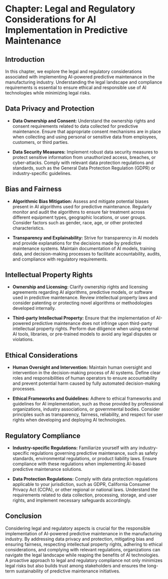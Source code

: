 Chapter: Legal and Regulatory Considerations for AI Implementation in Predictive Maintenance
============================================================================================

Introduction
------------

In this chapter, we explore the legal and regulatory considerations associated with implementing AI-powered predictive maintenance in the manufacturing industry. Understanding the legal landscape and compliance requirements is essential to ensure ethical and responsible use of AI technologies while minimizing legal risks.

Data Privacy and Protection
---------------------------

* **Data Ownership and Consent:** Understand the ownership rights and consent requirements related to data collected for predictive maintenance. Ensure that appropriate consent mechanisms are in place when collecting and using personal or sensitive data from employees, customers, or third parties.

* **Data Security Measures:** Implement robust data security measures to protect sensitive information from unauthorized access, breaches, or cyber-attacks. Comply with relevant data protection regulations and standards, such as the General Data Protection Regulation (GDPR) or industry-specific guidelines.

Bias and Fairness
-----------------

* **Algorithmic Bias Mitigation:** Assess and mitigate potential biases present in AI algorithms used for predictive maintenance. Regularly monitor and audit the algorithms to ensure fair treatment across different equipment types, geographic locations, or user groups. Consider factors such as gender, race, age, or other protected characteristics.

* **Transparency and Explainability:** Strive for transparency in AI models and provide explanations for the decisions made by predictive maintenance systems. Maintain documentation of AI models, training data, and decision-making processes to facilitate accountability, audits, and compliance with regulatory requirements.

Intellectual Property Rights
----------------------------

* **Ownership and Licensing:** Clarify ownership rights and licensing agreements regarding AI algorithms, predictive models, or software used in predictive maintenance. Review intellectual property laws and consider patenting or protecting novel algorithms or methodologies developed internally.

* **Third-party Intellectual Property:** Ensure that the implementation of AI-powered predictive maintenance does not infringe upon third-party intellectual property rights. Perform due diligence when using external AI tools, libraries, or pre-trained models to avoid any legal disputes or violations.

Ethical Considerations
----------------------

* **Human Oversight and Intervention:** Maintain human oversight and intervention in the decision-making process of AI systems. Define clear roles and responsibilities of human operators to ensure accountability and prevent potential harm caused by fully automated decision-making processes.

* **Ethical Frameworks and Guidelines:** Adhere to ethical frameworks and guidelines for AI implementation, such as those provided by professional organizations, industry associations, or governmental bodies. Consider principles such as transparency, fairness, reliability, and respect for user rights when developing and deploying AI technologies.

Regulatory Compliance
---------------------

* **Industry-specific Regulations:** Familiarize yourself with any industry-specific regulations governing predictive maintenance, such as safety standards, environmental regulations, or product liability laws. Ensure compliance with these regulations when implementing AI-based predictive maintenance solutions.

* **Data Protection Regulations:** Comply with data protection regulations applicable to your jurisdiction, such as GDPR, California Consumer Privacy Act (CCPA), or other regional or national laws. Understand the requirements related to data collection, processing, storage, and user rights, and implement necessary safeguards accordingly.

Conclusion
----------

Considering legal and regulatory aspects is crucial for the responsible implementation of AI-powered predictive maintenance in the manufacturing industry. By addressing data privacy and protection, mitigating bias and ensuring fairness, respecting intellectual property rights, adhering to ethical considerations, and complying with relevant regulations, organizations can navigate the legal landscape while reaping the benefits of AI technologies. A proactive approach to legal and regulatory compliance not only minimizes legal risks but also builds trust among stakeholders and ensures the long-term sustainability of predictive maintenance initiatives.
